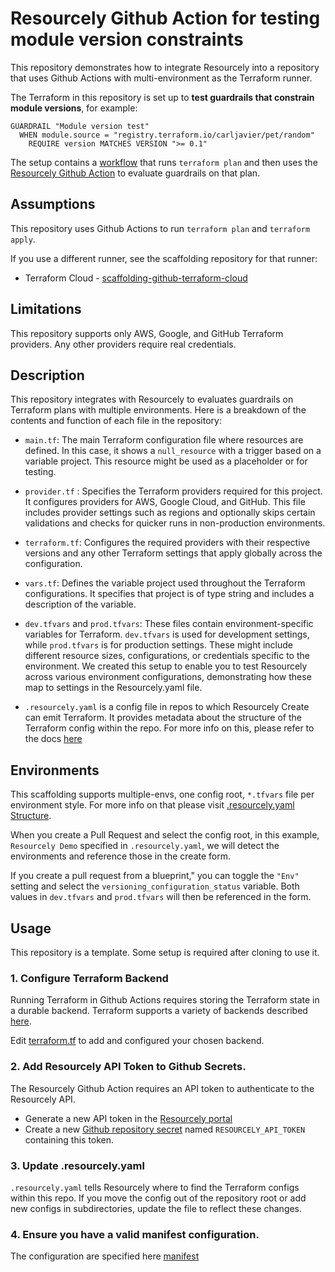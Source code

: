 # Resourcely Github Action for testing module version constraints

This repository demonstrates how to integrate Resourcely into a
repository that uses Github Actions with multi-environment as the Terraform runner.

The Terraform in this repository is set up to **test guardrails that constrain module versions**, for example:

```
GUARDRAIL "Module version test"
  WHEN module.source = "registry.terraform.io/carljavier/pet/random"
    REQUIRE version MATCHES VERSION ">= 0.1"
```

The setup contains a [workflow](.github/workflows/terraform.yml) that runs
`terraform plan` and then uses the [Resourcely Github
Action](https://github.com/Resourcely-Inc/resourcely-action) to
evaluate guardrails on that plan.

## Assumptions

This repository uses Github Actions to run `terraform plan` and
`terraform apply`.

If you use a different runner, see the scaffolding repository for that
runner:

- Terraform Cloud - [scaffolding-github-terraform-cloud](https://github.com/Resourcely-Inc/scaffolding-github-terraform-cloud)

## Limitations
This repository supports only AWS, Google, and GitHub Terraform providers. Any other providers require real credentials.

## Description 
This repository integrates with Resourcely to evaluates guardrails on Terraform plans with multiple environments. Here is a breakdown of the contents and function of each file in the repository:

- `main.tf`: The main Terraform configuration file where resources are defined. In this case, it shows a `null_resource` with a trigger based on a variable project. This resource might be used as a placeholder or for testing.

- `provider.tf` : Specifies the Terraform providers required for this project. It configures providers for AWS, Google Cloud, and GitHub. This file includes provider settings such as regions and optionally skips certain validations and checks for quicker runs in non-production environments.

- `terraform.tf`: Configures the required providers with their respective versions and any other Terraform settings that apply globally across the configuration.

- `vars.tf`: Defines the variable project used throughout the Terraform configurations. It specifies that project is of type string and includes a description of the variable.

- `dev.tfvars` and `prod.tfvars`: These files contain environment-specific variables for Terraform. `dev.tfvars` is used for development settings, while `prod.tfvars` is for production settings. These might include different resource sizes, configurations, or credentials specific to the environment. We created this setup to enable you to test Resourcely across various environment configurations, demonstrating how these map to settings in the Resourcely.yaml file.

- `.resourcely.yaml` is a config file in repos to which Resourcely Create can emit Terraform. It provides metadata about the structure of the Terraform config within the repo. For more info on this, please refer to the docs [here](https://docs.resourcely.io/getting-started/onboarding/configuring-resourcely.yaml#what-is-.resourcely.yaml)

## Environments

This scaffolding supports multiple-envs, one config root, `*.tfvars` file per environment style. For more info on that please visit [.resourcely.yaml Structure](https://docs.resourcely.io/getting-started/onboarding/configuring-resourcely.yaml#resourcely.yaml-structure). 

When you create a Pull Request and select the config root, in this example, `Resourcely Demo` specified in `.resourcely.yaml`, we will detect the environments and reference those in the create form. 

If you create a pull request from a blueprint," you can toggle the `"Env"` setting and select the `versioning_configuration_status` variable. Both values in `dev.tfvars` and `prod.tfvars` will then be referenced in the form.

## Usage

This repository is a template. Some setup is required after cloning to use it.

### 1. Configure Terraform Backend

Running Terraform in Github Actions requires storing the Terraform
state in a durable backend.  Terraform supports a variety of backends
described
[here](https://developer.hashicorp.com/terraform/language/settings/backends/configuration).

Edit [terraform.tf](terraform.tf) to add and configured your chosen
backend.

### 2. Add Resourcely API Token to Github Secrets.

The Resourcely Github Action requires an API token to authenticate to
the Resourcely API.

- Generate a new API token in the [Resourcely portal](https://portal.resourcely.io/settings/generate-api-token)
- Create a new [Github repository secret](https://docs.github.com/en/actions/security-guides/using-secrets-in-github-actions#creating-secrets-for-a-repository) named `RESOURCELY_API_TOKEN` containing this token.

### 3. Update .resourcely.yaml

`.resourcely.yaml` tells Resourcely where to find the Terraform
configs within this repo.  If you move the config out of the
repository root or add new configs in subdirectories, update the file
to reflect these changes.

### 4. Ensure you have a valid manifest configuration.
The configuration are specified here [manifest](https://github.com/Resourcely-Inc/scaffolding-github-actions/blob/main/.github/workflows/terraform.yml#L89-L101)
